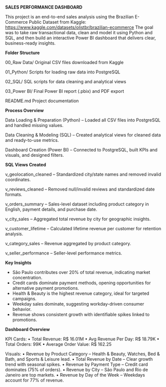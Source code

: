 **SALES PERFORMANCE DASHBOARD**

This project is an end-to-end sales analysis using the Brazilian E-Commerce Public Dataset from Kaggle: https://www.kaggle.com/datasets/olistbr/brazilian-ecommerce
The goal was to take raw transactional data, clean and model it using Python and SQL, and then build an interactive Power BI dashboard that delivers clear, business-ready insights.


**Folder Structure**

00_Raw Data/         Original CSV files downloaded from Kaggle

01_Python/           Scripts for loading raw data into PostgreSQL

02_SQL/              SQL scripts for data cleaning and analytical views

03_Power BI/         Final Power BI report (.pbix) and PDF export

README.md            Project documentation


**Process Overview**

Data Loading & Preparation (Python) – Loaded all CSV files into PostgreSQL and handled missing values.

Data Cleaning & Modeling (SQL) – Created analytical views for cleaned data and ready-to-use metrics.

Dashboard Creation (Power BI) – Connected to PostgreSQL, built KPIs and visuals, and designed filters.


**SQL Views Created**

v_geolocation_cleaned – Standardized city/state names and removed invalid coordinates.

v_reviews_cleaned – Removed null/invalid reviews and standardized date formats.

v_orders_summary – Sales-level dataset including product category in English, payment details, and purchase date.

v_city_sales – Aggregated total revenue by city for geographic insights.

v_customer_lifetime – Calculated lifetime revenue per customer for retention analysis.

v_category_sales – Revenue aggregated by product category.

v_seller_performance – Seller-level performance metrics.


**Key Insights**

- São Paulo contributes over 20% of total revenue, indicating market concentration.
- Credit cards dominate payment methods, opening opportunities for alternative payment promotions.
- Health & Beauty is the highest revenue category, ideal for targeted campaigns.
- Weekday sales dominate, suggesting workday-driven consumer behavior.
- Revenue shows consistent growth with identifiable spikes linked to promotions.

**Dashboard Overview**

KPI Cards:
• Total Revenue: R$ 16.01M
• Avg Revenue Per Day: R$ 18.79K
• Total Orders: 99K
• Average Order Value: R$ 162.25

Visuals:
• Revenue by Product Category – Health & Beauty, Watches, Bed & Bath, and Sports & Leisure lead.
• Total Revenue by Date – Clear growth trend with seasonal spikes.
• Revenue by Payment Type – Credit card dominates (75% of orders).
• Revenue by City – São Paulo and Rio de Janeiro are top markets.
• Revenue by Day of the Week – Weekdays account for 77% of revenue.
